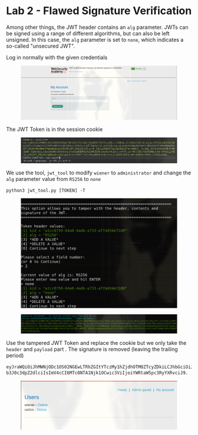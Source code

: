 # Lab 2 - Flawed Signature Verification

Among other things, the JWT header contains an `alg` parameter. JWTs can be signed using a range of different algorithms, but can also be left unsigned. In this case, the `alg` parameter is set to `none`, which indicates a so-called "unsecured JWT".

Log in normally with the given credentials

<figure><img src="../../.gitbook/assets/image (57).png" alt=""><figcaption></figcaption></figure>

The JWT Token is in the session cookie

<figure><img src="../../.gitbook/assets/image (58).png" alt=""><figcaption></figcaption></figure>

We use the tool, `jwt_tool` to modify `wiener` to `administrator` and change the `alg` parameter value from `RS256` to `none`

```shell
python3 jwt_tool.py [TOKEN] -T
```

<figure><img src="../../.gitbook/assets/image (59).png" alt=""><figcaption></figcaption></figure>

<figure><img src="../../.gitbook/assets/image (60).png" alt=""><figcaption></figcaption></figure>

Use the tampered JWT Token and replace the cookie but we only take the `header` and `payload` part . The signature is removed (leaving the trailing period)

```
eyJraWQiOiJhMWNjODc1OS02NGEwLTRhZGItYTczMy1hZjdhOTM0ZTcyZDkiLCJhbGciOiJub25lIn0.eyJpc3MiOiJw
b3J0c3dpZ2dlciIsImV4cCI6MTc0NTA1Njk1OCwic3ViIjoiYWRtaW5pc3RyYXRvciJ9.
```

<figure><img src="../../.gitbook/assets/image (61).png" alt=""><figcaption></figcaption></figure>
